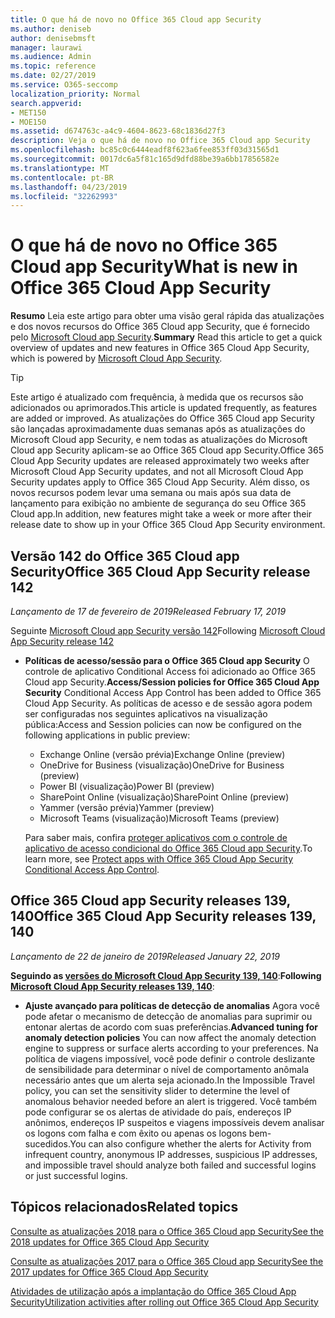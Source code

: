 ```yaml
---
title: O que há de novo no Office 365 Cloud app Security
ms.author: deniseb
author: denisebmsft
manager: laurawi
ms.audience: Admin
ms.topic: reference
ms.date: 02/27/2019
ms.service: O365-seccomp
localization_priority: Normal
search.appverid:
- MET150
- MOE150
ms.assetid: d674763c-a4c9-4604-8623-68c1836d27f3
description: Veja o que há de novo no Office 365 Cloud app Security
ms.openlocfilehash: bc85c0c6444eadf8f623a6fee853ff03d31565d1
ms.sourcegitcommit: 0017dc6a5f81c165d9dfd88be39a6bb17856582e
ms.translationtype: MT
ms.contentlocale: pt-BR
ms.lasthandoff: 04/23/2019
ms.locfileid: "32262993"
---
```

# <a name="what-is-new-in-office-365-cloud-app-security"></a><span data-ttu-id="854fa-103">O que há de novo no Office 365 Cloud app Security</span><span class="sxs-lookup"><span data-stu-id="854fa-103">What is new in Office 365 Cloud App Security</span></span>

<span data-ttu-id="854fa-104">**Resumo** Leia este artigo para obter uma visão geral rápida das atualizações e dos novos recursos do Office 365 Cloud app Security, que é fornecido pelo [Microsoft Cloud app Security](https://aka.ms/whatiscas).</span><span class="sxs-lookup"><span data-stu-id="854fa-104">**Summary** Read this article to get a quick overview of updates and new features in Office 365 Cloud App Security, which is powered by [Microsoft Cloud App Security](https://aka.ms/whatiscas).</span></span>
  
> [!TIP]
> <span data-ttu-id="854fa-105">Este artigo é atualizado com frequência, à medida que os recursos são adicionados ou aprimorados.</span><span class="sxs-lookup"><span data-stu-id="854fa-105">This article is updated frequently, as features are added or improved.</span></span> <span data-ttu-id="854fa-106">As atualizações do Office 365 Cloud app Security são lançadas aproximadamente duas semanas após as atualizações do Microsoft Cloud app Security, e nem todas as atualizações do Microsoft Cloud app Security aplicam-se ao Office 365 Cloud app Security.</span><span class="sxs-lookup"><span data-stu-id="854fa-106">Office 365 Cloud App Security updates are released approximately two weeks after Microsoft Cloud App Security updates, and not all Microsoft Cloud App Security updates apply to Office 365 Cloud App Security.</span></span> <span data-ttu-id="854fa-107">Além disso, os novos recursos podem levar uma semana ou mais após sua data de lançamento para exibição no ambiente de segurança do seu Office 365 Cloud app.</span><span class="sxs-lookup"><span data-stu-id="854fa-107">In addition, new features might take a week or more after their release date to show up in your Office 365 Cloud App Security environment.</span></span>

## <a name="office-365-cloud-app-security-release-142"></a><span data-ttu-id="854fa-108">Versão 142 do Office 365 Cloud app Security</span><span class="sxs-lookup"><span data-stu-id="854fa-108">Office 365 Cloud App Security release 142</span></span>

<span data-ttu-id="854fa-109">*Lançamento de 17 de fevereiro de 2019*</span><span class="sxs-lookup"><span data-stu-id="854fa-109">*Released February 17, 2019*</span></span>

<span data-ttu-id="854fa-110">Seguinte [Microsoft Cloud app Security versão 142](https://docs.microsoft.com/en-us/cloud-app-security/release-notes#cloud-app-security-release-142)</span><span class="sxs-lookup"><span data-stu-id="854fa-110">Following  [Microsoft Cloud App Security release 142](https://docs.microsoft.com/en-us/cloud-app-security/release-notes#cloud-app-security-release-142)</span></span>

- <span data-ttu-id="854fa-111">**Políticas de acesso/sessão para o Office 365 Cloud app Security** O controle de aplicativo Conditional Access foi adicionado ao Office 365 Cloud app Security.</span><span class="sxs-lookup"><span data-stu-id="854fa-111">**Access/Session policies for Office 365 Cloud App Security** Conditional Access App Control has been added to Office 365 Cloud App Security.</span></span> <span data-ttu-id="854fa-112">As políticas de acesso e de sessão agora podem ser configuradas nos seguintes aplicativos na visualização pública:</span><span class="sxs-lookup"><span data-stu-id="854fa-112">Access and Session policies can now be configured on the following applications in public preview:</span></span>
    - <span data-ttu-id="854fa-113">Exchange Online (versão prévia)</span><span class="sxs-lookup"><span data-stu-id="854fa-113">Exchange Online (preview)</span></span>
    - <span data-ttu-id="854fa-114">OneDrive for Business (visualização)</span><span class="sxs-lookup"><span data-stu-id="854fa-114">OneDrive for Business (preview)</span></span>
    - <span data-ttu-id="854fa-115">Power BI (visualização)</span><span class="sxs-lookup"><span data-stu-id="854fa-115">Power BI (preview)</span></span>
    - <span data-ttu-id="854fa-116">SharePoint Online (visualização)</span><span class="sxs-lookup"><span data-stu-id="854fa-116">SharePoint Online (preview)</span></span>
    - <span data-ttu-id="854fa-117">Yammer (versão prévia)</span><span class="sxs-lookup"><span data-stu-id="854fa-117">Yammer (preview)</span></span>
    - <span data-ttu-id="854fa-118">Microsoft Teams (visualização)</span><span class="sxs-lookup"><span data-stu-id="854fa-118">Microsoft Teams (preview)</span></span>

    <span data-ttu-id="854fa-119">Para saber mais, confira [proteger aplicativos com o controle de aplicativo de acesso condicional do Office 365 Cloud app Security](ocas-conditional-access-app-control.md).</span><span class="sxs-lookup"><span data-stu-id="854fa-119">To learn more, see [Protect apps with Office 365 Cloud App Security Conditional Access App Control](ocas-conditional-access-app-control.md).</span></span>

## <a name="office-365-cloud-app-security-releases-139-140"></a><span data-ttu-id="854fa-120">Office 365 Cloud app Security releases 139, 140</span><span class="sxs-lookup"><span data-stu-id="854fa-120">Office 365 Cloud App Security releases 139, 140</span></span>

<span data-ttu-id="854fa-121">*Lançamento de 22 de janeiro de 2019*</span><span class="sxs-lookup"><span data-stu-id="854fa-121">*Released January 22, 2019*</span></span>

<span data-ttu-id="854fa-122">**Seguindo as [versões do Microsoft Cloud App Security 139, 140](https://docs.microsoft.com/cloud-app-security/release-notes#cloud-app-security-release-139-140)**:</span><span class="sxs-lookup"><span data-stu-id="854fa-122">**Following [Microsoft Cloud App Security releases 139, 140](https://docs.microsoft.com/cloud-app-security/release-notes#cloud-app-security-release-139-140)**:</span></span>

- <span data-ttu-id="854fa-123">**Ajuste avançado para políticas de detecção de anomalias** Agora você pode afetar o mecanismo de detecção de anomalias para suprimir ou entonar alertas de acordo com suas preferências.</span><span class="sxs-lookup"><span data-stu-id="854fa-123">**Advanced tuning for anomaly detection policies** You can now affect the anomaly detection engine to suppress or surface alerts according to your preferences.</span></span> <span data-ttu-id="854fa-124">Na política de viagens impossível, você pode definir o controle deslizante de sensibilidade para determinar o nível de comportamento anômala necessário antes que um alerta seja acionado.</span><span class="sxs-lookup"><span data-stu-id="854fa-124">In the Impossible Travel policy, you can set the sensitivity slider to determine the level of anomalous behavior needed before an alert is triggered.</span></span> <span data-ttu-id="854fa-125">Você também pode configurar se os alertas de atividade do país, endereços IP anônimos, endereços IP suspeitos e viagens impossíveis devem analisar os logons com falha e com êxito ou apenas os logons bem-sucedidos.</span><span class="sxs-lookup"><span data-stu-id="854fa-125">You can also configure whether the alerts for Activity from infrequent country, anonymous IP addresses, suspicious IP addresses, and impossible travel should analyze both failed and successful logins or just successful logins.</span></span> 

## <a name="related-topics"></a><span data-ttu-id="854fa-126">Tópicos relacionados</span><span class="sxs-lookup"><span data-stu-id="854fa-126">Related topics</span></span>

[<span data-ttu-id="854fa-127">Consulte as atualizações 2018 para o Office 365 Cloud app Security</span><span class="sxs-lookup"><span data-stu-id="854fa-127">See the 2018 updates for Office 365 Cloud App Security</span></span>](new-in-office-365-cas-2018.md)

[<span data-ttu-id="854fa-128">Consulte as atualizações 2017 para o Office 365 Cloud app Security</span><span class="sxs-lookup"><span data-stu-id="854fa-128">See the 2017 updates for Office 365 Cloud App Security</span></span>](new-in-office-365-cas-2017.md)
    
[<span data-ttu-id="854fa-129">Atividades de utilização após a implantação do Office 365 Cloud App Security</span><span class="sxs-lookup"><span data-stu-id="854fa-129">Utilization activities after rolling out Office 365 Cloud App Security</span></span>](utilization-activities-for-ocas.md)